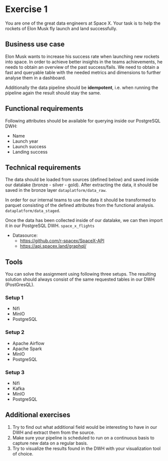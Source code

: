 # Exercise 1
You are one of the great data engineers at Space X. Your task is to help the rockets of Elon Musk fly launch and land successfully.

## Business use case
Elon Musk wants to increase his success rate when launching new rockets into space. In order to achieve better insights in the teams achievements, he needs to obtain an overview of the past success/fails. We need to obtain a fast and queryable table with the needed metrics and dimensions to further analyse them in a dashboard.

Additionally the data pipeline should be **idempotent**, i.e. when running the pipeline again the result should stay the same.

## Functional requirements
Following attributes should be available for querying inside our PostgreSQL DWH:
- Name
- Launch year
- Launch success
- Landing success

## Technical requirements
The data should be loaded from sources (defined below) and saved inside our datalake (bronze - silver - gold).
After extracting the data, it should be saved in the bronze layer `dataplatform/data_raw`.

In order for our internal teams to use the data it should be transformed to parquet consisting
of the defined attributes from the functional analysis. `dataplatform/data_staged`.

Once the data has been collected inside of our datalake, we can then import it in our PostgreSQL DWH. `space_x_flights`

- Datasource:
    - https://github.com/r-spacex/SpaceX-API
    - https://api.spacex.land/graphql/

## Tools
You can solve the assignment using following three setups. The resulting solution should always consist of the same requested tables in our DWH (PostGresQL).
### Setup 1
- Nifi
- MinIO
- PostgreSQL

### Setup 2
- Apache Airflow
- Apache Spark
- MinIO
- PostgreSQL

### Setup 3
- Nifi
- Kafka
- MinIO
- PostgreSQL



## Additional exercises
1. Try to find out what additional field would be interesting to have in our DWH and extract them from the source.
2. Make sure your pipeline is scheduled to run on a continuous basis to capture new data on a regular basis.
3. Try to visualize the results found in the DWH with your visualization tool of choice.

